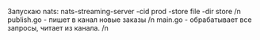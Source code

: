 Запускаю nats: nats-streaming-server -cid prod -store file -dir store /n
publish.go - пишет в канал новые заказы /n
main.go - обрабатывает все запросы, читает из канала. /n
